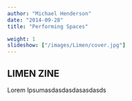 ```yaml
---
author: "Michael Henderson"
date: "2014-09-28"
title: "Performing Spaces"

weight: 1
slideshow: ["/images/Limen/cover.jpg"]
---
```


## LIMEN ZINE

Lorem Ipsumasdasdasdasasdasds

